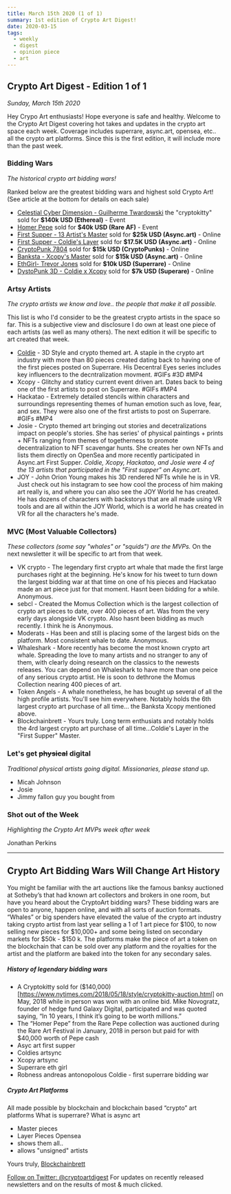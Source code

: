```yaml
---
title: March 15th 2020 (1 of 1)
summary: 1st edition of Crypto Art Digest!
date: 2020-03-15
tags:
  - weekly
  - digest
  - opinion piece
  - art
---
```


## Crypto Art Digest - Edition 1 of 1
 *Sunday, March 15th 2020*

Hey Crypo Art enthusiasts! Hope everyone is safe and healthy.
Welcome to the Crypto Art Digest covering hot takes and updates
in the crypto art space each week. Coverage includes superrare, 
async.art, opensea, etc.. all the crypto art platforms. Since 
this is the first edition, it will include more than the past week.

### Bidding Wars 
*The historical crypto art bidding wars!*

Ranked below are the greatest bidding wars and highest sold Crypto Art!
(See article at the bottom for details on each sale)

* [Celestial Cyber Dimension - Guilherme Twardowski](https://www.nytimes.com/2018/05/18/style/cryptokitty-auction.html) the "cryptokitty" sold for **$140k USD (Ethereal)** - Event
* [Homer Pepe](https://mashable.com/2018/01/25/homer-pepe-rare-digital-art-auction/) sold for **$40k USD (Rare AF)** - Event
* [First Supper - 13 Artist's Master](https://twitter.com/AsyncArt/status/1233482051548065793) sold for **$25k USD (Async.art)** - Online 
* [First Supper - Coldie's Layer](https://twitter.com/web3brett/status/1234240533045956613) sold for **$17.5K USD (Async.art)** - Online
* [CryptoPunk 7804](https://www.larvalabs.com/cryptopunks/details/7804) sold for **$15k USD (CryptoPunks)** - Online 
* [Banksta - Xcopy's Master](https://async.art/art/master/0x6c424c25e9f1fff9642cb5b7750b0db7312c29ad-28) sold for **$15k USD (Async.art)** - Online
* [EthGirl- Trevor Jones](https://news.bitstarz.com/ethgirl-nft-artwork-sells-for-record-72-1-eth) sold for **$10k USD (Superrare)** - Online
* [DystoPunk 3D - Coldie x Xcopy]() sold for **$7k USD (Superare)** - Online

### Artsy Artists
*The crypto artists we know and love.. the people that make it
all possible.*

This list is who I'd consider to be the greatest crypto artists in 
the space so far. This is a subjective view and disclosure I do own
at least one piece of each artists (as well as many others). The next 
edition it will be specific to art created that week.

* [Coldie](https://twitter.com/Coldie) - 3D Style and crypto themed art. A staple in the crypto
art industry with more than 80 pieces created dating back to having 
one of the first pieces posted on Superrare. His Decentral Eyes series
includes key influencers to the decntralization movment. #GIFs #3D #MP4
* Xcopy - Glitchy and staticy current event driven art. Dates back to 
being one of the first artists to post on Superrare. #GIFs #MP4
* Hackatao - Extremely detailed stencils within characters and
surroundings representing themes of human emotion such as love, 
fear, and sex. They were also one of the first artists to post on 
Superrare. #GIFs #MP4
* Josie - Crypto themed art bringing out stories and decetralizations impact on people's stories. She has series' of physical paintings + prints + NFTs ranging from themes of togetherness to promote decentralization to NFT scavengar hunts. She creates her own NFTs and lists them directly on OpenSea and more recently participated in Async.art First Supper.
*Coldie, Xcopy, Hackatao, and Josie were 4 of the 13 artists that 
participated in the "First supper" on Async.art.*
* JOY - John Orion Young makes his 3D rendered NFTs while he is in VR.
Just check out his instagram to see how cool the process of him making 
art really is, and where you can also see the JOY World he has created. 
He has dozens of characters with backstorys that are all made using VR 
tools and are all within the JOY World, which is a world he has created 
in VR for all the characters he's made. 


### MVC (Most Valuable Collectors)
*These collectors (some say "whales" or "squids") are the MVPs.*
On the next newsletter it will be specific to art from that week.

* VK crypto - The legendary first crypto art whale that made the first
large purchases right at the beginning. He's know for his tweet to turn 
down the largest bidding war at that time on one of his pieces and Hackatao
made an art piece just for that moment. Hasnt been bidding for a while. 
Anonymous.
* sebcl - Created the Momus Collection which is the largest collection of 
crypto art pieces to date, over 400 pieces of art. Was from the very early 
days alongside VK crypto. Also hasnt been bidding as much recently. I 
think he is Anonymous.
* Moderats - Has been and still is placing some of the largest bids on the 
platform. Most consistent whale to date. Anonymous.
* Whaleshark - More recently has become the most known crypto art whale.
Spreading the love to many artists and no stranger to any of them, with 
clearly doing research on the classics to the newests releases. You can
depend on Whaleshark to have more than one peice of any serious crypto artist.
He is soon to dethrone the Momus Collection nearing 400 pieces of art.
* Token Angels - A whale nonetheless, he has bought up several of all the
high profile artists. You'll see him everywhere. Notably holds the 6th
largest crypto art purchase of all time... the Banksta Xcopy mentioned above.
* Blockchainbrett - Yours truly. Long term enthusiats and notably holds the
4rd largest crypto art purchase of all time...Coldie's Layer in the
"First Supper" Master.

### Let's get ~~physical~~ digital
*Traditional physical artists going digital. Missionaries, please
stand up.*

* Micah Johnson
* Josie
* Jimmy fallon guy you bought from

### Shot out of the Week
*Highlighting the Crypto Art MVPs week after week*

Jonathan Perkins

-----------------------------------------------------------

## Crypto Art Bidding Wars Will Change Art History 

You might be familiar with the art auctions like the famous banksy
auctioned at Sotheby’s that had known art collectors and brokers 
in one room, but have you heard about the CryptoArt bidding wars? 
These bidding wars are open to anyone, happen online, and with all 
sorts of auction formats. “Whales” or big spenders have elevated 
the value of  the crypto art industry taking crypto artist from 
last year selling a 1 of 1 art piece for $100, to now selling new 
pieces for $10,000+ and some being listed on secondary markets for 
$50k - $150 k. The platforms make the piece of art a token on the 
blockchain that can be sold over any platform and the royalties for 
the artist and the platform are baked into the token for any 
secondary sales.

##### History of legendary bidding wars
* A Cryptokitty sold for ($140,000)[https://www.nytimes.com/2018/05/18/style/cryptokitty-auction.html] on May, 2018 while in person was won with an online bid. Mike Novogratz, founder of hedge fund Galaxy Digital, participated and was quoted saying, “In 10 years, I think it’s going to be worth millions.”
* The “Homer Pepe” from the Rare Pepe collection was auctioned during the Rare Art Festival in January, 2018 in person but paid for with $40,000 worth of Pepe cash 
* Asyc art first supper 
* Coldies artsync
* Xcopy artsync
* Superrare eth girl
* Robness andreas antonopolous Coldie - first superrare bidding war

##### Crypto Art Platforms
All made possible by blockchain and blockchain based “crypto” art platforms
What is superrare?
What is async art 
- Master pieces
- Layer Pieces
Opensea 
- shows them all.. 
- allows "unsigned" artists




Yours truly,
[Blockchainbrett](https://twitter.com/web3brett)

<a class="twitter-follow-button"
  href="https://twitter.com/cryptoartdigest">
Follow on Twitter: @cryptoartdigest</a>
For updates on recently released newsletters
and on the results of most & much clicked.